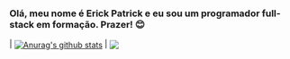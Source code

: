 ### Olá, meu nome é Erick Patrick e eu sou um programador full-stack em formação. Prazer! 😊

| <a href=""><img align="center" src="https://github-readme-stats.vercel.app/api?username=Homura-san&show_icons=true&include_all_commits=true&theme=buefy&hide_border=true" alt="Anurag's github stats" /></a> | <a href=""><img align="center" src="https://github-readme-stats.vercel.app/api/top-langs/?username=Homura-san&layout=compact&theme=buefy&hide_border=true" /></a> 



<!-- ![Homura-san GitHub stats](https://github-readme-stats.vercel.app/api?username=Homura-san&show_icons=true&theme=transparent)
[![Top Langs](https://github-readme-stats.vercel.app/api/top-langs/?username=Homura-san)](https://github.com/Homura-san/github-readme-stats) -->
